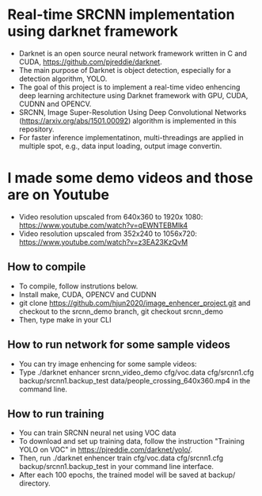 # Real-time SRCNN implementation using darknet framework #
* Darknet is an open source neural network framework written in C and CUDA, https://github.com/pjreddie/darknet.
* The main purpose of Darknet is object detection, especially for a detection algorithm, YOLO.
* The goal of this project is to implement a real-time video enhencing deep learning architecture using Darknet framework with GPU, CUDA, CUDNN and OPENCV.
* SRCNN, Image Super-Resolution Using Deep Convolutional Networks (https://arxiv.org/abs/1501.00092) algorithm is implemented in this repository. 
* For faster inference implementatinon, multi-threadings are applied in multiple spot, e.g., data input loading, output image convertin. 

# I made some demo videos and those are on Youtube #
* Video resolution upscaled from 640x360 to 1920x 1080: https://www.youtube.com/watch?v=qEWNTEBMlk4
* Video resolution upscaled from 352x240 to 1056x720: https://www.youtube.com/watch?v=z3EA23KzQvM


## How to compile
* To compile, follow instrutions below.
* Install make, CUDA, OPENCV and CUDNN
* git clone https://github.com/hjun2020/image_enhencer_project.git and checkout to the srcnn_demo branch, git checkout srcnn_demo 
* Then, type make in your CLI

## How to run network for some sample videos
* You can try image enhencing for some sample videos:
* Type ./darknet enhancer srcnn_video_demo cfg/voc.data cfg/srcnn1.cfg backup/srcnn1.backup_test data/people_crossing_640x360.mp4 in the command line.


## How to run training
* You can train SRCNN neural net using VOC data
* To download and set up training data, follow the instruction "Training YOLO on VOC" in https://pjreddie.com/darknet/yolo/.
* Then, run ./darknet enhencer train cfg/voc.data cfg/srcnn1.cfg backup/srcnn1.backup_test in your command line interface.
* After each 100 epochs, the trained model will be saved at backup/ directory.
